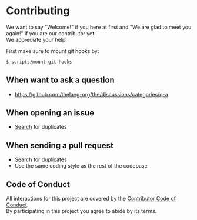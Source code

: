 # Contributing
We want to say "Welcome!" if you here at first and "We are glad to meet you
again!" if you are our contributor yet. \
We appreciate your help!

First make sure to mount git hooks by:
```sh
$ scripts/mount-git-hooks
```

## When want to ask a question
- https://github.com/thelang-org/the/discussions/categories/q-a

## When opening an issue
- [Search](https://github.com/thelang-org/the/issues?q=is%3Aissue) for
  duplicates

## When sending a pull request
- [Search](https://github.com/thelang-org/the/pulls?q=is%3Apr) for duplicates
- Use the same coding style as the rest of the codebase

## Code of Conduct
All interactions for this project are covered by the [Contributor Code of
Conduct](CODE_OF_CONDUCT.md). \
By participating in this project you agree to abide by its terms.
